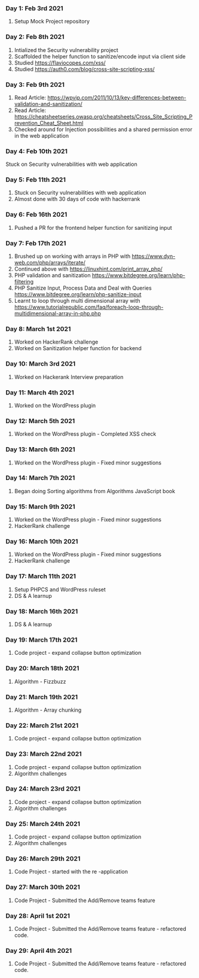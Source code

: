 ### Day 1: Feb 3rd 2021

1. Setup Mock Project repository

### Day 2: Feb 8th 2021

1. Intialized the Security vulnerability project
2. Scaffolded the helper function to sanitize/encode input via client side
3. Studied https://flaviocopes.com/xss/
4. Studied https://auth0.com/blog/cross-site-scripting-xss/

### Day 3: Feb 9th 2021

1. Read Article: https://wpvip.com/2011/10/13/key-differences-between-validation-and-sanitization/
2. Read Article: https://cheatsheetseries.owasp.org/cheatsheets/Cross_Site_Scripting_Prevention_Cheat_Sheet.html
3. Checked around for Injection possibilities and a shared permission error in the web application

### Day 4: Feb 10th 2021

Stuck on Security vulnerabilities with web application

### Day 5: Feb 11th 2021

1. Stuck on Security vulnerabilities with web application
2. Almost done with 30 days of code with hackerrank

### Day 6: Feb 16th 2021

1. Pushed a PR for the frontend helper function for sanitizing input

### Day 7: Feb 17th 2021

1. Brushed up on working with arrays in PHP with https://www.dyn-web.com/php/arrays/iterate/
2. Continued above with https://linuxhint.com/print_array_php/
3. PHP validation and sanitization https://www.bitdegree.org/learn/php-filtering
4. PHP Sanitize Input, Process Data and Deal with Queries https://www.bitdegree.org/learn/php-sanitize-input
5. Learnt to loop through multi dimensional array with https://www.tutorialrepublic.com/faq/foreach-loop-through-multidimensional-array-in-php.php

### Day 8: March 1st 2021

1. Worked on HackerRank challenge
2. Worked on Sanitization helper function for backend

### Day 10: March 3rd 2021

1. Worked on Hackerank Interview preparation

### Day 11: March 4th 2021

1. Worked on the WordPress plugin

### Day 12: March 5th 2021

1. Worked on the WordPress plugin - Completed XSS check

### Day 13: March 6th 2021

1. Worked on the WordPress plugin - Fixed minor suggestions

### Day 14: March 7th 2021

1. Began doing Sorting algorithms from Algorithms JavaScript book

### Day 15: March 9th 2021

1. Worked on the WordPress plugin - Fixed minor suggestions
2. HackerRank challenge

### Day 16: March 10th 2021

1. Worked on the WordPress plugin - Fixed minor suggestions
2. HackerRank challenge

### Day 17: March 11th 2021

1. Setup PHPCS and WordPress ruleset
2. DS & A learnup

### Day 18: March 16th 2021

1. DS & A learnup

### Day 19: March 17th 2021

1. Code project - expand collapse button optimization

### Day 20: March 18th 2021

1. Algorithm - Fizzbuzz

### Day 21: March 19th 2021

1. Algorithm - Array chunking

### Day 22: March 21st 2021

1. Code project - expand collapse button optimization

### Day 23: March 22nd 2021

1. Code project - expand collapse button optimization
2. Algorithm challenges

### Day 24: March 23rd 2021

1. Code project - expand collapse button optimization
2. Algorithm challenges

### Day 25: March 24th 2021

1. Code project - expand collapse button optimization
2. Algorithm challenges

### Day 26: March 29th 2021

1. Code Project - started with the re -application

### Day 27: March 30th 2021

1. Code Project - Submitted the Add/Remove teams feature

### Day 28: April 1st 2021

1. Code Project - Submitted the Add/Remove teams feature - refactored code.

### Day 29: April 4th 2021

1. Code Project - Submitted the Add/Remove teams feature - refactored code.
